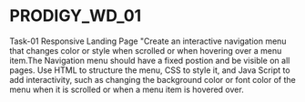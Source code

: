 # PRODIGY_WD_01
Task-01 
Responsive Landing Page "Create an interactive navigation menu that changes color or style when scrolled or when hovering over a menu item.The Navigation menu should have a fixed postion and be visible on all pages. Use HTML to structure the menu, CSS to style it, and Java Script to add interactivity, such as changing the
background color or font color of the menu when it is scrolled or when a menu item is hovered over. 
